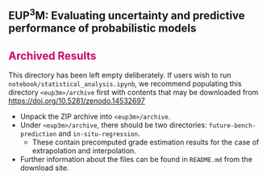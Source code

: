 ## EUP<sup>3</sup>M: Evaluating uncertainty and predictive performance of probabilistic models
## <font color="#cc0066">Archived Results</font>

This directory has been left empty deliberately. If users wish to run 
`notebook/statistical_analysis.ipynb`, we recommend populating this directory `<eup3m>/archive`
first with contents that may be downloaded from https://doi.org/10.5281/zenodo.14532697

- Unpack the ZIP archive into `<eup3m>/archive`.
- Under `<eup3m>/archive`, there should be two directories: `future-bench-prediction` and `in-situ-regression`.
  - These contain precomputed grade estimation results for the case of extrapolation and interpolation.
- Further information about the files can be found in `README.md` from the download site.
